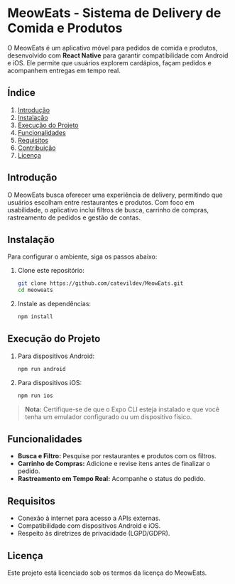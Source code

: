 
# MeowEats - Sistema de Delivery de Comida e Produtos

O MeowEats é um aplicativo móvel para pedidos de comida e produtos, desenvolvido com **React Native** para garantir compatibilidade com Android e iOS. Ele permite que usuários explorem cardápios, façam pedidos e acompanhem entregas em tempo real.

## Índice

1. [Introdução](#introdução)
2. [Instalação](#instalação)
3. [Execução do Projeto](#execução-do-projeto)
4. [Funcionalidades](#funcionalidades)
5. [Requisitos](#requisitos)
6. [Contribuição](#contribuição)
7. [Licença](#licença)

## Introdução

O MeowEats busca oferecer uma experiência de delivery, permitindo que usuários escolham entre restaurantes e produtos. Com foco em usabilidade, o aplicativo inclui filtros de busca, carrinho de compras, rastreamento de pedidos e gestão de contas.

## Instalação

Para configurar o ambiente, siga os passos abaixo:

1. Clone este repositório:
   ```bash
   git clone https://github.com/catevildev/MeowEats.git
   cd meoweats
   ```

2. Instale as dependências:
   ```bash
   npm install
   ```

## Execução do Projeto

1. Para dispositivos Android:
   ```bash
   npm run android
   ```

2. Para dispositivos iOS:
   ```bash
   npm run ios
   ```

> **Nota:** Certifique-se de que o Expo CLI esteja instalado e que você tenha um emulador configurado ou um dispositivo físico.

## Funcionalidades

- **Busca e Filtro:** Pesquise por restaurantes e produtos com os filtros.
- **Carrinho de Compras:** Adicione e revise itens antes de finalizar o pedido.
- **Rastreamento em Tempo Real:** Acompanhe o status do pedido.

## Requisitos

- Conexão à internet para acesso a APIs externas.
- Compatibilidade com dispositivos Android e iOS.
- Respeito às diretrizes de privacidade (LGPD/GDPR).

## Licença

Este projeto está licenciado sob os termos da licença do MeowEats.